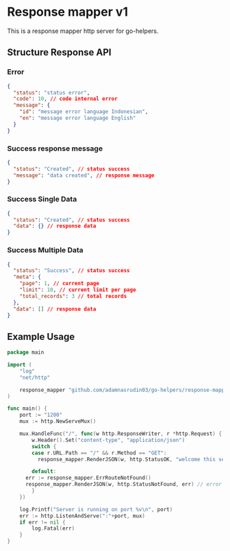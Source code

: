 # Response mapper v1
This is a response mapper http server for go-helpers.

## Structure Response API 
### Error
```json
{
  "status": "status error",
  "code": 10, // code internal error
  "message": {
    "id": "message error language Indonesian",
    "en": "message error language English"
  }
}
```

### Success response message
```json
{
  "status": "Created", // status success
  "message": "data created", // response message
}
```

### Success Single Data
```json
{
  "status": "Created", // status success
  "data": {} // response data
}
```

### Success Multiple Data
```json
{
  "status": "Success", // status success
  "meta": {
    "page": 1, // current page
    "limit": 10, // current limit per page
    "total_records": 3 // total records
  },
  "data": [] // response data
}
```

## Example Usage

```go
package main

import (
	"log"
	"net/http"

	response_mapper "github.com/adamnasrudin03/go-helpers/response-mapper/v1"
)

func main() {
	port := "1200"
	mux := http.NewServeMux()

	mux.HandleFunc("/", func(w http.ResponseWriter, r *http.Request) {
		w.Header().Set("content-type", "application/json")
		switch {
		case r.URL.Path == "/" && r.Method == "GET":
		  response_mapper.RenderJSON(w, http.StatusOK, "welcome this server") // success response

		default:
      err := response_mapper.ErrRouteNotFound()
      response_mapper.RenderJSON(w, http.StatusNotFound, err) // error response
		}
	})

	log.Printf("Server is running on port %v\n", port)
	err := http.ListenAndServe(":"+port, mux)
	if err != nil {
		log.Fatal(err)
	}
}
```